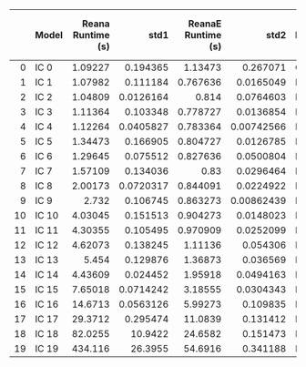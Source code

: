 |    | Model   |   Reana Runtime (s) |       std1 |   ReanaE Runtime (s) |       std2 | H0      | Effect Size   |   Reana Memory Usage (MB) |         std1 |   ReanaE Memory Usage (MB) |        std2 | H0     | Effect Size   |
|---:|:--------|--------------------:|-----------:|---------------------:|-----------:|:--------|:--------------|--------------------------:|-------------:|---------------------------:|------------:|:-------|:--------------|
|  0 | IC 0    |             1.09227 |  0.194365  |             1.13473  | 0.267071   | Confirm | --            |                   40.9799 |   0.00303997 |                    41.0445 |  0.00259733 | Reject | Large         |
|  1 | IC 1    |             1.07982 |  0.111184  |             0.767636 | 0.0165049  | Reject  | Large         |                   43.0104 |   0.0346418  |                    24.4899 |  0.00628867 | Reject | Large         |
|  2 | IC 2    |             1.04809 |  0.0126164 |             0.814    | 0.0764603  | Reject  | Large         |                   47.0713 |   0.0031063  |                    26.5284 |  0.00382172 | Reject | Large         |
|  3 | IC 3    |             1.11364 |  0.103348  |             0.778727 | 0.0136854  | Reject  | Large         |                   49.0694 |   0.00376496 |                    24.5092 |  0.00324253 | Reject | Large         |
|  4 | IC 4    |             1.12264 |  0.0405827 |             0.783364 | 0.00742566 | Reject  | Large         |                   51.063  |   0.00377394 |                    24.5059 |  0.0052687  | Reject | Large         |
|  5 | IC 5    |             1.34473 |  0.166905  |             0.804727 | 0.0126785  | Reject  | Large         |                   56.8771 |   0.576229   |                    27.2226 |  0.969149   | Reject | Large         |
|  6 | IC 6    |             1.29645 |  0.075512  |             0.827636 | 0.0500804  | Reject  | Large         |                   63.053  |   0.00374625 |                    28.3122 |  0.575222   | Reject | Large         |
|  7 | IC 7    |             1.57109 |  0.134036  |             0.83     | 0.0296464  | Reject  | Large         |                   79.0458 |   0.00340755 |                    30.6177 |  0.00479584 | Reject | Large         |
|  8 | IC 8    |             2.00173 |  0.0720317 |             0.844091 | 0.0224922  | Reject  | Large         |                  111.045  |   0.00221801 |                    30.6172 |  0.00228739 | Reject | Large         |
|  9 | IC 9    |             2.732   |  0.106745  |             0.863273 | 0.00862439 | Reject  | Large         |                  179.039  |   0.00369435 |                    32.6201 |  0.00420099 | Reject | Large         |
| 10 | IC 10   |             4.03045 |  0.151513  |             0.904273 | 0.0148023  | Reject  | Large         |                  303.085  |   0.0685197  |                    34.621  |  0.00341631 | Reject | Large         |
| 11 | IC 11   |             4.30355 |  0.105495  |             0.970909 | 0.0252099  | Reject  | Large         |                  319.183  |   0.00315489 |                    38.621  |  0.0040451  | Reject | Large         |
| 12 | IC 12   |             4.62073 |  0.138245  |             1.11136  | 0.054306   | Reject  | Large         |                  341.179  |   0.00453063 |                    44.6233 |  0.00371148 | Reject | Large         |
| 13 | IC 13   |             5.454   |  0.129876  |             1.36873  | 0.036569   | Reject  | Large         |                  385.174  |   0.00529275 |                    56.4428 |  0.575568   | Reject | Large         |
| 14 | IC 14   |             4.43609 |  0.024452  |             1.95918  | 0.0494163  | Reject  | Large         |                  229.198  |   0.00433964 |                    76.4431 |  0.571015   | Reject | Large         |
| 15 | IC 15   |             7.65018 |  0.0714242 |             3.18555  | 0.0304343  | Reject  | Large         |                  379.192  |   0.00435707 |                   118.44   |  0.572733   | Reject | Large         |
| 16 | IC 16   |            14.6713  |  0.0563126 |             5.99273  | 0.109835   | Reject  | Large         |                  152.719  |   1.18882    |                   200.624  |  0.00372286 | Reject | Large         |
| 17 | IC 17   |            29.3712  |  0.295474  |            11.0839   | 0.131412   | Reject  | Large         |                  626.787  |  19.3483     |                   382.808  |  7.26111    | Reject | Large         |
| 18 | IC 18   |            82.0255  | 10.9422    |            24.6582   | 0.151473   | Reject  | Large         |                 1909.54   | 205.407      |                   431.672  | 14.5382     | Reject | Large         |
| 19 | IC 19   |           434.116   | 26.3955    |            54.6916   | 0.341188   | Reject  | Large         |                 4092.06   | 731.46       |                   941.862  | 41.4804     | Reject | Large         |